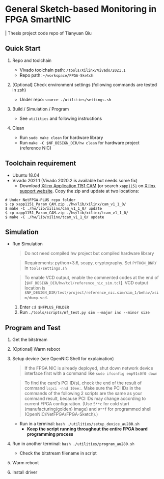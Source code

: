# General Sketch-based Monitoring in FPGA SmartNIC

| Thesis project code repo of Tianyuan Qiu

## Quick Start

1. Repo and toolchain
    - Vivado toolchain path: `/tools/Xilinx/Vivado/2021.1`
    - Repo path: `~/workspace/FPGA-Sketch`

2. [Optional] Check environment settings (following commands are tested in zsh)
    - Under repo: `source ./utilities/settings.sh`

3. Build / Simulation / Program
    - See `utilities` and following instructions

4. Clean
    - Run `sudo make clean` for hardware library
    - Run `make -C $NF_DESIGN_DIR/hw clean` for hardware project (reference NIC)

## Toolchain requirement

- Ubuntu 18.04
- Vivado 2021.1 (Vivado 2020.2 is available but needs some fix)
  - Download [Xilinx Application 1151 CAM](https://www.xilinx.com/member/forms/download/design-license.html?cid=154257&filename=xapp1151_Param_CAM.zip) (or search `xapp1151` on [Xilinx support website](https://www.xilinx.com/support.html). Copy the zip and update at two locations:
```
# Under NetFPGA-PLUS repo folder
$ cp xapp1151_Param_CAM.zip ./hw/lib/xilinx/cam_v1_1_0/
$ make -C ./hw/lib/xilinx/cam_v1_1_0/ update
$ cp xapp1151_Param_CAM.zip ./hw/lib/xilinx/tcam_v1_1_0/
$ make -C ./hw/lib/xilinx/tcam_v1_1_0/ update
```

## Simulation

- Run Simulation
    > Do not need compiled hw project but compiled hardware library

    > Requirements: python>3.6, scapy, cryptography. Set `PYTHON_BNRY` in `tools/settings.sh`

    > To enable VCD output, enable the commented codes at the end of [`$NF_DESIGN_DIR/hw/tcl/reference_nic_sim.tcl`]. VCD output location is `$NF_DESIGN_DIR/test/project/reference_nic.sim/sim_1/behav/xsim/dump.vcd`.
    1. Enter `cd $NFPLUS_FOLDER`
    2. Run `./tools/scripts/nf_test.py sim --major inc --minor size`

## Program and Test

1. Get the bitstream
2. [Optional] Warm reboot
3. Setup device (see OpenNIC Shell for explaination)
    > If the FPGA NIC is already deployed, shut down network device interface first with a command like `sudo ifconfig enp91s0f0 down`

    > To find the card's PCI ID(s), check the end of the result of command `lspci -nnd 10ee:`. Make sure the PCI IDs in the commands of the following 2 scripts are the same as your command result, because PCI IDs may change according to current FPGA configuration. (Use `5**c` for cold start (manufacturing(golden) image) and `9**f` for programmed shell (OpenNIC/NetFPGA/FPGA-Sketch).)
    - Run in a terminal: `bash ./utilities/setup_device_au280.sh`
        - **Keep the script running throughout the entire FPGA board programming process**

4. Run in another terminal: `bash ./utilities/program_au280.sh`
    - Check the bitstream filename in script
5. Warm reboot
6. Install driver
